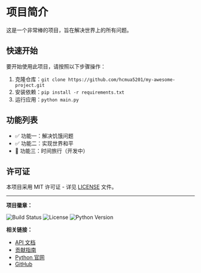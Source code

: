 # 项目简介

这是一个非常棒的项目，旨在解决世界上的所有问题。

## 快速开始

要开始使用此项目，请按照以下步骤操作：

1.  克隆仓库：`git clone https://github.com/hcmua5201/my-awesome-project.git`
2.  安装依赖：`pip install -r requirements.txt`
3.  运行应用：`python main.py`

## 功能列表

- ✅ 功能一：解决饥饿问题
- ✅ 功能二：实现世界和平
- 🚧 功能三：时间旅行（开发中）

## 许可证

本项目采用 MIT 许可证 - 详见 [LICENSE](LICENSE) 文件。

---

**项目徽章：**

![Build Status](https://img.shields.io/github/actions/workflow/status/my-awesome-team/my-awesome-project/ci.yml?branch=main)
![License](https://img.shields.io/github/license/my-awesome-team/my-awesome-project)
![Python Version](https://img.shields.io/badge/python-3.8+-blue.svg)

**相关链接：**

- [API 文档](docs/API.md)
- [贡献指南](CONTRIBUTING.md)
- [Python 官网](https://www.python.org)
- [GitHub](https://github.com)
